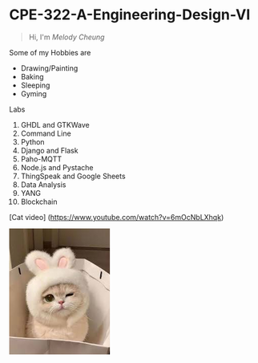 # CPE-322-A-Engineering-Design-VI

>Hi, I'm *Melody Cheung*

Some of my Hobbies are

- Drawing/Painting
- Baking
- Sleeping
- Gyming

Labs
1. GHDL and GTKWave
2. Command Line
3. Python
4. Django and Flask
5. Paho-MQTT
6. Node.js and Pystache
7. ThingSpeak and Google Sheets
8. Data Analysis
9. YANG
10. Blockchain

[Cat video] (https://www.youtube.com/watch?v=6mOcNbLXhqk)

![Cat](images.jpg)
